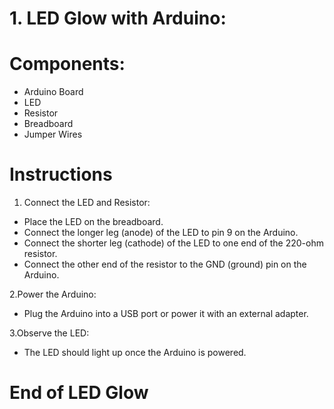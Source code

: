 # 1. LED Glow with Arduino:

# Components:

- Arduino Board
- LED
- Resistor
- Breadboard 
- Jumper Wires

# Instructions

1. Connect the LED and Resistor:

- Place the LED on the breadboard.
- Connect the longer leg (anode) of the LED to pin 9 on the Arduino.
- Connect the shorter leg (cathode) of the LED to one end of the 220-ohm resistor.
- Connect the other end of the resistor to the GND (ground) pin on the Arduino.

2.Power the Arduino:

- Plug the Arduino into a USB port or power it with an external adapter.

3.Observe the LED:

- The LED should light up once the Arduino is powered.
# End of LED Glow
